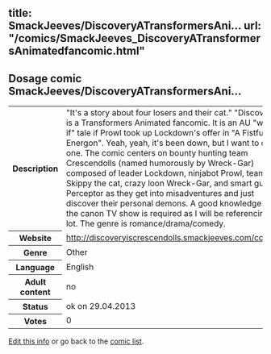 title: SmackJeeves/DiscoveryATransformersAni...
url: "/comics/SmackJeeves_DiscoveryATransformersAnimatedfancomic.html"
---
Dosage comic SmackJeeves/DiscoveryATransformersAni...
-----------------------------------------

<p id="msg"></p>
<script type="text/javascript">
if (window.location.search === '?edit_info_mail=sent_ok') {
  var elem = document.getElementById("msg");
  elem.innerHTML = 'Edited information sucessfully sent for review, which is usually done daily. Thanks!';
  elem.className = 'ok';
}
</script>
<table class="comicinfo">
<tr>
<th>Description</th><td>&quot;It's a story about four losers and their cat.&quot; &quot;Discovery&quot; is a Transformers Animated fancomic. It is an AU &quot;what if&quot; tale if Prowl took up Lockdown's offer in &quot;A Fistful of Energon&quot;. Yeah, yeah, it's been down, but I want to do one. The comic centers on bounty hunting team Crescendolls (named humorously by Wreck-Gar) composed of leader Lockdown, ninjabot Prowl, team pet Skippy the cat, crazy loon Wreck-Gar, and smart guy Perceptor as they get into misadventures and just discover their personal demons. A good knowledge of the canon TV show is required as I will be referencing it a lot. The genre is romance/drama/comedy.</td>
</tr>
<tr>
<th>Website</th><td><a href="http://discoveryiscrescendolls.smackjeeves.com/comics/">http://discoveryiscrescendolls.smackjeeves.com/comics/</a></td>
</tr>
<tr>
<th>Genre</th><td>Other</td>
</tr>
<tr>
<th>Language</th><td>English</td>
</tr>
<tr>
<th>Adult content</th><td>no</td>
</tr>
<tr>
<th>Status</th><td>ok on 29.04.2013</td>
</tr>
<tr>
<th>Votes</th><td>0</td>
</tr>
</table>

[Edit this info](SmackJeeves_DiscoveryATransformersAnimatedfancomic_edit.html) or go back to the [comic list](../comic-index.html).
